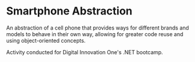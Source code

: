 # Smartphone Abstraction

An abstraction of a cell phone that provides ways for different brands and models to behave in their own way, allowing for greater code reuse and using object-oriented concepts.

Activity conducted for Digital Innovation One's .NET bootcamp.
